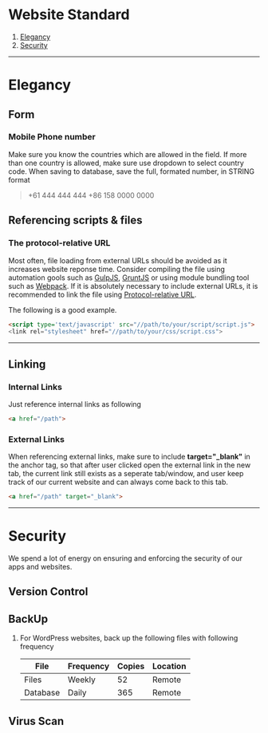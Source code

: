 # Website Standard

1. [Elegancy](#elegancy)
1. [Security](#security)

---

# Elegancy

## Form

### Mobile Phone number

Make sure you know the countries which are allowed in the field. If more than one country is allowed, make sure use dropdown to select country code.
When saving to database, save the full, formated number, in STRING format

> +61 444 444 444
> +86 158 0000 0000

## Referencing scripts & files

### The protocol-relative URL

Most often, file loading from external URLs should be avoided as it increases website reponse time. Consider compiling the file using automation gools such as [GulpJS](//gulpjs.com), [GruntJS](//gruntjs.com/) or using module bundling tool such as [Webpack](//webpack.github.io/).
If it is absolutely necessary to include external URLs, it is recommended to link the file using [Protocol-relative URL](https://en.wikipedia.org/wiki/Wikipedia:Protocol-relative_URL). 

The following is a good example.

```HTML
<script type='text/javascript' src="//path/to/your/script/script.js">
<link rel="stylesheet" href="//path/to/your/css/script.css">
```

---

## Linking

### Internal Links

Just reference internal links as following

```HTML
<a href="/path">
```

### External Links

When referencing external links, make sure to include **target="\_blank"** in the anchor tag, so that after user clicked open the external link in the new tab, the current link still exists as a seperate tab/window, and user keep track of our current website and can always come back to this tab.

```HTML
<a href="/path" target="_blank">
```

---

# Security

We spend a lot of energy on ensuring and enforcing the security of our apps and websites. 

## Version Control

## BackUp

1. For WordPress websites, back up the following files with following frequency
    
    |File|Frequency|Copies|Location|
    |---|---|---|---|
    |Files|Weekly|52|Remote|
    |Database|Daily|365|Remote|

## Virus Scan